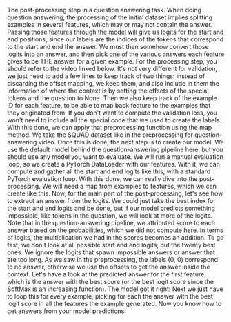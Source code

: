 The post-processing step in a question answering task. When doing question answering, the processing of the initial dataset implies splitting examples in several features, which may or may not contain the answer. Passing those features through the model will give us logits for the start and end positions, since our labels are the indices of the tokens that correspond to the start and end the answer. We must then somehow convert those logits into an answer, and then pick one of the various answers each feature gives to be THE answer for a given example. For the processing step, you should refer to the video linked below. It's not very different for validation, we just need to add a few lines to keep track of two things: instead of discarding the offset mapping, we keep them, and also include in them the information of where the context is by setting the offsets of the special tokens and the question to None. Then we also keep track of the example ID for each feature, to be able to map back feature to the examples that they originated from. If you don't want to compute the validation loss, you won't need to include all the special code that we used to create the labels. With this done, we can apply that preprocessing function using the map method. We take the SQUAD dataset like in the preprocessing for question-answering video. Once this is done, the next step is to create our model. We use the default model behind the question-answering pipeline here, but you should use any model you want to evaluate. We will run a manual evaluation loop, so we create a PyTorch DataLoader with our features. With it, we can compute and gather all the start and end logits like this, with a standard PyTorch evaluation loop. With this done, we can really dive into the post-processing. We will need a map from examples to features, which we can create like this. Now, for the main part of the post-processing, let's see how to extract an answer from the logits. We could just take the best index for the start and end logits and be done, but if our model predicts something impossible, like tokens in the question, we will look at more of the logits. Note that in the question-answering pipeline, we attributed score to each answer based on the probabilities, which we did not compute here. In terms of logits, the multiplication we had in the scores becomes an addition. To go fast, we don't look at all possible start and end logits, but the twenty best ones. We ignore the logits that spawn impossible answers or answer that are too long. As we saw in the preprocessing, the labels (0, 0) correspond to no answer, otherwise we use the offsets to get the answer inside the context. Let's have a look at the predicted answer for the first feature, which is the answer with the best score (or the best logit score since the SoftMax is an increasing function). The model got it right! Next we just have to loop this for every example, picking for each the answer with the best logit score in all the features the example generated. Now you know how to get answers from your model predictions!